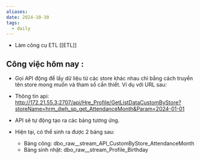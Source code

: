 ```yaml
---
aliases: 
date: 2024-10-30
tags:
  - daily
---
```

- Làm công cụ ETL [[ETL]]

## Công việc hôm nay :
- Gọi API động để lấy dữ liệu từ các store khác nhau chỉ bằng cách truyền tên store mong muốn và tham số cần thiết. Ví dụ với URL sau:
-  Thông tin api:
http://172.21.55.3:2707/api/Hre_Profile/GetListDataCustomByStore?storeName=hrm_dwh_sp_get_AttendanceMonth&Param=2024-01-01

- API sẽ tự động tạo ra các bảng tương ứng.
- Hiện tại, có thể sinh ra được 2 bảng sau:
	- Bảng công: dbo_raw__stream_API_CustomByStore_AttendanceMonth
	- Bảng sinh nhật: dbo_raw__stream_Profile_Birthday

